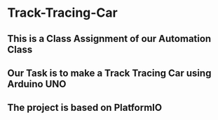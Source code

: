 # Track-Tracing-Car
## This is a Class Assignment of our Automation Class
## Our Task is to make a Track Tracing Car using Arduino UNO
## The project is based on PlatformIO
